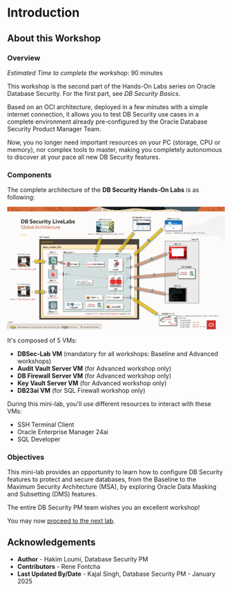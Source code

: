 # Introduction

## About this Workshop
### Overview
*Estimated Time to complete the workshop*: 90 minutes

This workshop is the second part of the Hands-On Labs series on Oracle Database Security. For the first part, see *DB Security Basics*.

Based on an OCI architecture, deployed in a few minutes with a simple internet connection, it allows you to test DB Security use cases in a complete environment already pre-configured by the Oracle Database Security Product Manager Team.

Now, you no longer need important resources on your PC (storage, CPU or memory), nor complex tools to master, making you completely autonomous to discover at your pace all new DB Security features.

### Components
The complete architecture of the **DB Security Hands-On Labs** is as following:

  ![DBSec LiveLabs Archi](./images/dbseclab-archi.png "DBSec LiveLabs Architecture")

It's composed of 5 VMs:
  - **DBSec-Lab VM** (mandatory for all workshops: Baseline and Advanced workshops)
  - **Audit Vault Server VM** (for Advanced workshop only)
  - **DB Firewall Server VM** (for Advanced workshop only)
  - **Key Vault Server VM** (for Advanced workshop only)
  - **DB23ai VM** (for SQL Firewall workshop only)

During this mini-lab, you'll use different resources to interact with these VMs:
  - SSH Terminal Client
  - Oracle Enterprise Manager 24ai
  - SQL Developer

### Objectives
This mini-lab provides an opportunity to learn how to configure DB Security features to protect and secure databases, from the Baseline to the Maximum Security Architecture (MSA), by exploring Oracle Data Masking and Subsetting (DMS) features.

The entire DB Security PM team wishes you an excellent workshop!

You may now [proceed to the next lab](#next).


## Acknowledgements
- **Author** - Hakim Loumi, Database Security PM
- **Contributors** - Rene Fontcha
- **Last Updated By/Date** - Kajal Singh, Database Security PM - January 2025
